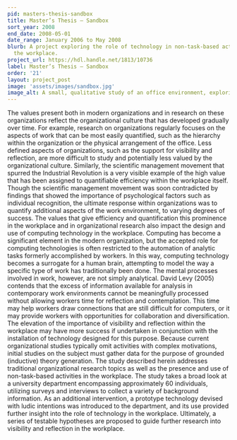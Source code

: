 ```yaml
---
pid: masters-thesis-sandbox
title: Master’s Thesis – Sandbox
sort_year: 2008
end_date: 2008-05-01
date_range: January 2006 to May 2008
blurb: A project exploring the role of technology in non-task-based activities in
  the workplace.
project_url: https://hdl.handle.net/1813/10736
label: Master’s Thesis – Sandbox
order: '21'
layout: project_post
image: 'assets/images/sandbox.jpg'
image_alt: A small, qualitative study of an office environment, exploring the role of leisure in the work environment and the potential for leisure-based technologies within organizations. 
---
```

The values present both in modern organizations and in research on these organizations reflect the organizational culture that has developed gradually over time. For example, research on organizations regularly focuses on the aspects of work that can be most easily quantified, such as the hierarchy within the organization or the physical arrangement of the office. Less defined aspects of organizations, such as the support for visibility and reflection, are more difficult to study and potentially less valued by the organizational culture. Similarly, the scientific management movement that spurred the Industrial Revolution is a very visible example of the high value that has been assigned to quantifiable efficiency within the workplace itself. Though the scientific management movement was soon contradicted by findings that showed the importance of psychological factors such as individual recognition, the ultimate response within organizations was to quantify additional aspects of the work environment, to varying degrees of success. The values that give efficiency and quantification this prominence in the workplace and in organizational research also impact the design and use of computing technology in the workplace. Computing has become a significant element in the modern organization, but the accepted role for computing technologies is often restricted to the automation of analytic tasks formerly accomplished by workers. In this way, computing technology becomes a surrogate for a human brain, attempting to model the way a specific type of work has traditionally been done. The mental processes involved in work, however, are not simply analytical. David Levy (2005) contends that the excess of information available for analysis in contemporary work environments cannot be meaningfully processed without allowing workers time for reflection and contemplation. This time may help workers draw connections that are still difficult for computers, or it may provide workers with opportunities for collaboration and diversification. The elevation of the importance of visibility and reflection within the workplace may have more success if undertaken in conjunction with the installation of technology designed for this purpose. Because current organizational studies typically omit activities with complex motivations, initial studies on the subject must gather data for the purpose of grounded (inductive) theory generation. The study described herein addresses traditional organizational research topics as well as the presence and use of non-task-based activities in the workplace. The study takes a broad look at a university department encompassing approximately 60 individuals, utilizing surveys and interviews to collect a variety of background information. As an additional intervention, a prototype technology devised with ludic intentions was introduced to the department, and its use provided further insight into the role of technology in the workplace. Ultimately, a series of testable hypotheses are proposed to guide further research into visibility and reflection in the workplace.